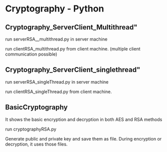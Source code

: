 # Cryptography - Python

## Cryptography_ServerClient_Multithread" 
run serverRSA__multithread.py in server machine

run clientRSA_multithread.py from client machine. (multiple client communication possible)


## Cryptography_ServerClient_singlethread" 
run serverRSA_singleThread.py in server machine

run clientRSA_singleThread.py from client machine. 

## BasicCryptography
It shows the basic encryption and decryption in both AES and RSA methods

run cryptographyRSA.py

Generate public and private key and save them as file. During encryption or decryption, it uses those files.




